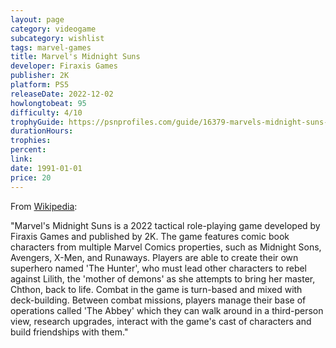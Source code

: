 ```yaml
---
layout: page
category: videogame
subcategory: wishlist
tags: marvel-games
title: Marvel's Midnight Suns
developer: Firaxis Games
publisher: 2K
platform: PS5
releaseDate: 2022-12-02
howlongtobeat: 95
difficulty: 4/10
trophyGuide: https://psnprofiles.com/guide/16379-marvels-midnight-suns-trophy-guide
durationHours:
trophies:
percent:
link:
date: 1991-01-01
price: 20
---
```


From [Wikipedia](https://en.wikipedia.org/wiki/Marvel%27s_Midnight_Suns):

"Marvel's Midnight Suns is a 2022 tactical role-playing game developed by Firaxis Games and published by 2K. The game features comic book characters from multiple Marvel Comics properties, such as Midnight Sons, Avengers, X-Men, and Runaways. Players are able to create their own superhero named 'The Hunter', who must lead other characters to rebel against Lilith, the 'mother of demons' as she attempts to bring her master, Chthon, back to life. Combat in the game is turn-based and mixed with deck-building. Between combat missions, players manage their base of operations called 'The Abbey' which they can walk around in a third-person view, research upgrades, interact with the game's cast of characters and build friendships with them."
